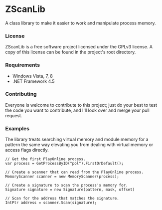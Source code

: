 # ZScanLib
A class library to make it easier to work and manipulate process memory. 

### License
ZScanLib is a free software project licensed under the GPLv3 license. A copy of this license can be found in the project's root directory. 

### Requirements
* Windows Vista, 7, 8
* .NET Framework 4.5

### Contributing
Everyone is welcome to contribute to this project; just do your best to test the code you want to contribute, and I'll look over and merge your pull request. 

### Examples
The library treats searching virtual memory and module memory for a pattern the same way elevating you from dealing with 
virtual memory or access flags directly. 

```
// Get the first PlayOnline process. 
var process = GetProcessByID("pol").FirstOrDefault();

// Create a scanner that can read from the PlayOnline process. 
MemoryScanner scanner = new MemoryScanner(process);

// Create a signature to scan the process's memory for. 
Signature signature = new Signature(pattern, mask, offset)

// Scan for the address that matches the signature. 
IntPtr address = scanner.Scan(signature);
```

